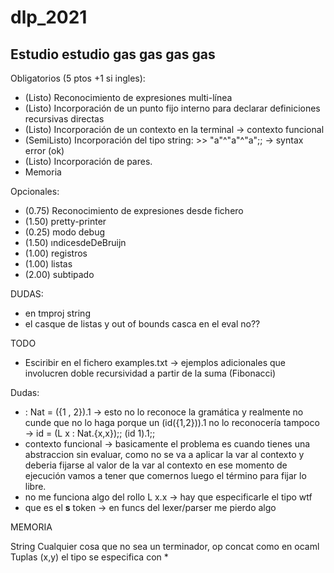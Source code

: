 # dlp_2021

## Estudio estudio gas gas gas gas

Obligatorios (5 ptos +1 si ingles):

* (Listo) Reconocimiento de expresiones multi-línea
* (Listo) Incorporación de un punto fijo interno para declarar definiciones recursivas directas
* (Listo) Incorporación de un contexto en la terminal -> contexto funcional
* (SemiListo) Incorporación del tipo string: >> "a"^"a"^"a";; -> syntax error (ok)
* (Listo) Incorporación de pares.
* Memoria

Opcionales:

* (0.75) Reconocimiento de expresiones desde fichero
* (1.50) pretty-printer
* (0.25) modo debug
* (1.50) ındicesdeDeBruijn
* (1.00) registros
* (1.00) listas
* (2.00) subtipado

DUDAS:

* en tmproj string
* el casque de listas y out of bounds casca en el eval no??

TODO

* Esciribir en el fichero examples.txt -> ejemplos adicionales que involucren doble recursividad a partir de la suma (Fibonacci)

Dudas:

* : Nat = ({1 , 2}).1 -> esto no lo reconoce la gramática y realmente no cunde que no lo haga porque un (id({1,2})).1 no lo reconocería tampoco -> id = (L x : Nat.{x,x});; (id 1).1;;
* contexto funcional ->  basicamente el problema es cuando tienes una abstraccion sin evaluar, como no se va a aplicar la var al contexto y deberia fijarse al valor de la var al contexto en ese momento de ejecución vamos a tener que comernos luego el término para fijar lo libre.
* no me funciona algo del rollo L x.x -> hay que especificarle el tipo wtf
* que es el __s__ token -> en funcs del lexer/parser me pierdo algo

MEMORIA

String Cualquier cosa que no sea un terminador, op concat como en ocaml
Tuplas (x,y) el tipo se especifica con *
